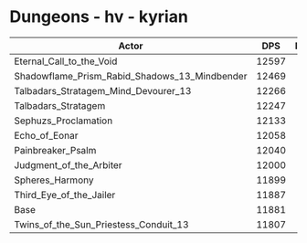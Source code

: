 # Dungeons - hv - kyrian
| Actor | DPS | Increase |
|---|:---:|:---:|
|Eternal_Call_to_the_Void|12597|6.03%|
|Shadowflame_Prism_Rabid_Shadows_13_Mindbender|12469|4.95%|
|Talbadars_Stratagem_Mind_Devourer_13|12266|3.24%|
|Talbadars_Stratagem|12247|3.08%|
|Sephuzs_Proclamation|12133|2.12%|
|Echo_of_Eonar|12058|1.49%|
|Painbreaker_Psalm|12040|1.34%|
|Judgment_of_the_Arbiter|12000|1.00%|
|Spheres_Harmony|11899|0.15%|
|Third_Eye_of_the_Jailer|11887|0.05%|
|Base|11881|0.00%|
|Twins_of_the_Sun_Priestess_Conduit_13|11807|-0.62%|

